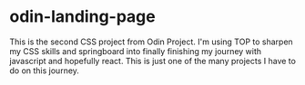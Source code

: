 # odin-landing-page
 This is the second CSS project from Odin Project.
 I'm using TOP to sharpen my CSS skills and springboard into finally finishing 
 my journey with javascript and hopefully react.  This is just one of the many
 projects I have to do on this journey. 
